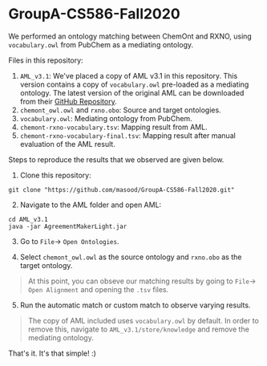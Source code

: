 # GroupA-CS586-Fall2020

We performed an ontology matching between ChemOnt and RXNO, using `vocabulary.owl` from PubChem as a mediating ontology.

Files in this repository:
1. `AML_v3.1`: We've placed a copy of AML v3.1 in this repository. This version contains a copy of `vocabulary.owl` pre-loaded as a mediating ontology. The latest version of the original AML can be downloaded from their [GitHub Repository](https://github.com/AgreementMakerLight/AML-Project).
2. `chemont_owl.owl` and `rxno.obo`: Source and target ontologies.
3. `vocabulary.owl`: Mediating ontology from PubChem.
4. `chemont-rxno-vocabulary.tsv`: Mapping result from AML.
5. `chemont-rxno-vocabulary-final.tsv`: Mapping result after manual evaluation of the AML result.

Steps to reproduce the results that we observed are given below.

1. Clone this repository:

```
git clone "https://github.com/masood/GroupA-CS586-Fall2020.git"
```

2. Navigate to the AML folder and open AML:
```
cd AML_v3.1
java -jar AgreementMakerLight.jar
```

3. Go to `File`-> `Open Ontologies`.

4. Select `chemont_owl.owl` as the source ontology and `rxno.obo` as the target ontology.

> At this point, you can obseve our matching results by going to `File`-> `Open Alignment` and opening the `.tsv` files.

5. Run the automatic match or custom match to observe varying results.

> The copy of AML included uses `vocabulary.owl` by default. In order to remove this, navigate to `AML_v3.1/store/knowledge` and remove the mediating ontology.

That's it. It's that simple! :)
